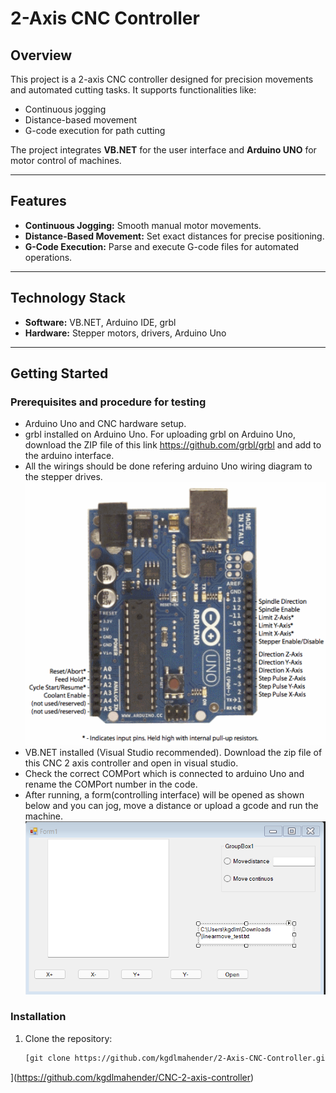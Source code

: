 # 2-Axis CNC Controller  

## Overview  
This project is a 2-axis CNC controller designed for precision movements and automated cutting tasks. It supports functionalities like:  
- Continuous jogging  
- Distance-based movement  
- G-code execution for path cutting  

The project integrates **VB.NET** for the user interface and **Arduino UNO** for motor control of machines.  

---

## Features  
- **Continuous Jogging:** Smooth manual motor movements.  
- **Distance-Based Movement:** Set exact distances for precise positioning.  
- **G-Code Execution:** Parse and execute G-code files for automated operations.  

---

## Technology Stack  
- **Software:** VB.NET, Arduino IDE, grbl
- **Hardware:** Stepper motors, drivers, Arduino Uno  

---

## Getting Started  

### Prerequisites and procedure for testing
- Arduino Uno and CNC hardware setup.  
- grbl installed on Arduino Uno. For uploading grbl on Arduino Uno, download the ZIP file of this link https://github.com/grbl/grbl and add to the arduino interface.
- All the wirings should be done refering arduino Uno wiring diagram to the stepper drives.
![GRBL Pin Layout](https://github.com/kgdlmahender/CNC-2-axis-controller/raw/master/Grbl_Pin_Layout.webp)
- VB.NET installed (Visual Studio recommended). Download the zip file of this CNC 2 axis controller and open in visual studio.
- Check the correct COMPort which is connected to arduino Uno and rename the COMPort number in the code.
- After running, a form(controlling interface) will be opened as shown below and you can jog, move a distance or upload a gcode and run the machine.
![Form Photo](https://github.com/kgdlmahender/CNC-2-axis-controller/raw/master/form_photo.png)



### Installation  
1. Clone the repository:  
   ```bash
   [git clone https://github.com/kgdlmahender/2-Axis-CNC-Controller.git
](https://github.com/kgdlmahender/CNC-2-axis-controller)
